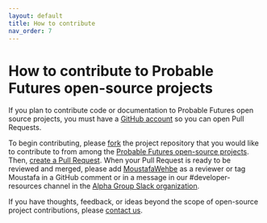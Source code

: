 ```yaml
---
layout: default
title: How to contribute
nav_order: 7
---
```


# How to contribute to Probable Futures open-source projects

If you plan to contribute code or documentation to Probable Futures open source projects, you must have a [GitHub account](https://github.com/signup/free) so you can open Pull Requests.

To begin contributing, please [fork](http://help.github.com/forking) the project repository that you would like to contribute to from among the [Probable Futures open-source projects](https://github.com/Probable-Futures/). Then, [create a Pull Request](https://help.github.com/articles/creating-a-pull-request/). When your Pull Request is ready to be reviewed and merged, please add [MoustafaWehbe](https://github.com/MoustafaWehbe) as a reviewer or tag Moustafa in a GitHub comment or in a message in our #developer-resources channel in the [Alpha Group Slack organization](https://probablefutures.org/alpha-program/?tab=about).

If you have thoughts, feedback, or ideas beyond the scope of open-source project contributions, please [contact us](https://probablefutures.org/contact/).
